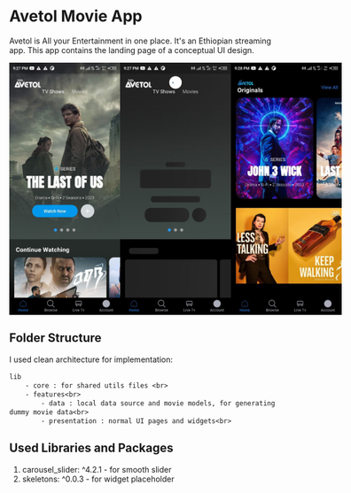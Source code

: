 # Avetol Movie App 

Avetol is All your Entertainment in one place. It's an Ethiopian streaming app. This app contains the landing page of a conceptual UI design.

<div style="display: flex;">
  <img src="screenshots/image_1.jpg" width="200" />
  <img src="screenshots/image_2.jpg" width="200" />
  <img src="screenshots/image_3.jpg" width="200" />
</div>



## Folder Structure

I used clean architecture for implementation:

```
lib
    - core : for shared utils files <br>
    - features<br>
        - data : local data source and movie models, for generating dummy movie data<br>
        - presentation : normal UI pages and widgets<br>
```


## Used Libraries and Packages 

1. carousel_slider: ^4.2.1 - for smooth slider 
2. skeletons: ^0.0.3 - for widget placeholder 

